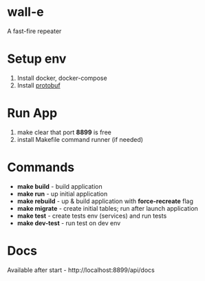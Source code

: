 # wall-e
A fast-fire repeater


# Setup env
1. Install docker, docker-compose
2. Install [protobuf](https://developers.google.com/protocol-buffers/docs/downloads)

# Run App
1. make clear that port **__8899__** is free
2. install Makefile command runner (if needed)

# Commands
- __make build__ - build application
- __make run__ - up initial application
- __make rebuild__ - up & build application with **force-recreate** flag
- __make migrate__ - create initial tables; run after launch application
- __make test__ - create tests env (services) and run tests
- __make dev-test__ - run test on dev env


# Docs
Available after start - http://localhost:8899/api/docs
